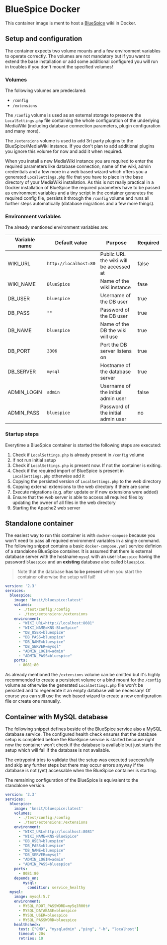 # BlueSpice Docker

This container image is ment to host a [BlueSpice](https://bluespice.com) wiki in Docker.

## Setup and configuration

The container expects two volume mounts and a few environment variables to operate correctly.
The volumes are not mandatory but if you want to extend the base installation or add some additional configured you will run in troubles if you don't mount the specified volumes!

### Volumes

The following volumes are predeclared:

* `/config`
* `/extensions`

The `/config` volume is used as an external storage to preserve the `LocalSettings.php` file containing the whole configuration of the underlying MediaWiki (including database connection parameters, plugin configuration and many more).

The `/extensions` volume is used to add 3rt party plugins to the BlueSpice/MediaWiki instance.
If you don't plan to add additional plugins you ignore this volume for now and add it when required.

When you install a new MediaWiki instance you are required to enter the required parameters like database connection, name of the wiki, admin credentials and a few more in a web based wizard which offers you a generated `LocalSettings.php` file that you have to place in the base directory of your MediaWiki installation.
As this is not really practical in a Docker installation of BlueSpice the required parameters have to be passed as environment variables and a tiny script in the container generates the required config file, persists it through the `/config` volume and runs all further steps automatically (database migrations and a few more things).

### Environment variables

The already mentioned environment variables are:

| Variable name | Default value         | Purpose                                 | Required |
| ------------- | --------------------- | --------------------------------------- | -------- |
| WIKI_URL      | `http://localhost:80` | Public URL the wiki will be accessed at | false    |
| WIKI_NAME     | `BlueSpice`           | Name of the wiki instance               | fase     |
| DB_USER       | `bluespice`           | Username of the DB user                 | true     |
| DB_PASS       | `""`                  | Password of the DB user                 | true     |
| DB_NAME       | `bluespice`           | Name of the DB the wiki will use        | true     |
| DB_PORT       | `3306`                | Port the DB server listens on           | true     |
| DB_SERVER     | `mysql`               | Hostname of the database server         | true     |
| ADMIN_LOGIN   | `admin`               | Username of the initial admin user      | false    |
| ADMIN_PASS    | `bluespice`           | Password of the initial admin user      | no       |

### Startup steps

Everytime a BlueSpice container is started the following steps are executed:

1. Check if `LocalSettings.php` is already present in `/config` volume
2. If not run initial setup
3. Check if `LocalSettings.php` is present now. If not the container is exiting.
4. Check if the required import of BlueSpice is present in `LocalSettings.php` otherwise add it
5. Copying the persisted version of `LocalSettings.php` to the web directory
6. Copying external extensions to the web directory if there are some
7. Execute migrations (e.g. after update or if new extensions were added)
8. Ensure that the web server is able to access all required files by updating the owner of all files in the web directory
9. Starting the Apache2 web server

## Standalone container

The easiest way to run this container is with `docker-compose` because you won't need to pass all required environment variables in a single command.
The following snippet contains a basic `docker-compose.yaml` service definion of a standalone BlueSpice container.
It is assumed that there is external database server with the hostname `mysql` with an user `bluespice` having the password `bluespice` and an **existing** database also called `bluespice`.

> Note that the database **has to be present** when you start the container otherwise the setup will fail!

```yaml
version: '2.3'
services:
  bluespice:
    image: 'knsit/bluespice:latest'
    volumes:
      - ./test/config:/config
      - ./test/extensions:/extensions
    environment:
      - "WIKI_URL=http://localhost:8081"
      - "WIKI_NAME=KNS-BlueSpice"
      - "DB_USER=bluespice"
      - "DB_PASS=bluespice"
      - "DB_NAME=bluespice"
      - "DB_SERVER=mysql"
      - "ADMIN_LOGIN=admin"
      - "ADMIN_PASS=bluespice"
    ports:
      - 8081:80
```

As already mentioned the `/extensions` volume can be omitted but it's highly recommended to create a persistent volume or a bind mount for the `/config` volume as otherwise the generated `LocalSettings.php` file won't be persisted and to regenerate it an empty database will be necessary!
Of course you can still use the web based wizard to create a new configuration file or create one manually.

## Container with MySQL database

The following snippet defines beside of the BlueSpice service also a MySQL database service.
The configured health check ensures that the database setup is completed before the BlueSpice service is started because right now the container won't check if the database is available but just starts the setup which will fail if the database is not available.

The entrypoint tries to validate that the setup was executed successfully and skip any further steps but there may occur errors anyway if the database is not (yet) accessable when the BlueSpice container is starting.

The remaining configuration of the BlueSpice is equivalent to the standalone version.

```yaml
version: '2.3'
services:
  bluespice:
    image: 'knsit/bluespice:latest'
    volumes:
      - ./test/config:/config
      - ./test/extensions:/extensions
    environment:
      - "WIKI_URL=http://localhost:8081"
      - "WIKI_NAME=KNS-BlueSpice"
      - "DB_USER=bluespice"
      - "DB_PASS=bluespice"
      - "DB_NAME=bluespice"
      - "DB_SERVER=mysql"
      - "ADMIN_LOGIN=admin"
      - "ADMIN_PASS=bluespice"
    ports:
      - 8081:80
    depends_on:
        mysql:
          condition: service_healthy
  mysql:
    image: mysql:5.7
    environment:
      - MYSQL_ROOT_PASSWORD=my5qlR00t#
      - MYSQL_DATABASE=bluespice
      - MYSQL_USER=bluespice
      - MYSQL_PASSWORD=bluespice
    healthcheck:
      test: ["CMD", "mysqladmin" ,"ping", "-h", "localhost"]
      timeout: 20s
      retries: 10
```